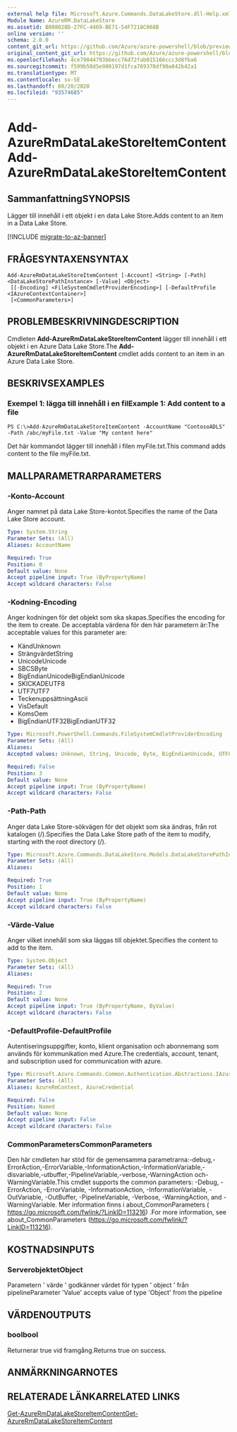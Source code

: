 ```yaml
---
external help file: Microsoft.Azure.Commands.DataLakeStore.dll-Help.xml
Module Name: AzureRM.DataLakeStore
ms.assetid: B008028D-27FC-4469-BE71-54F7218C068B
online version: ''
schema: 2.0.0
content_git_url: https://github.com/Azure/azure-powershell/blob/preview/src/ResourceManager/DataLakeStore/Commands.DataLakeStore/help/Add-AzureRmDataLakeStoreItemContent.md
original_content_git_url: https://github.com/Azure/azure-powershell/blob/preview/src/ResourceManager/DataLakeStore/Commands.DataLakeStore/help/Add-AzureRmDataLakeStoreItemContent.md
ms.openlocfilehash: 4ce79044793bbecc76d72fab015166ccc3d8fba6
ms.sourcegitcommit: f599b50d5e980197d1fca769378df90a842b42a1
ms.translationtype: MT
ms.contentlocale: sv-SE
ms.lasthandoff: 08/20/2020
ms.locfileid: "93574685"
---
```

# <span data-ttu-id="11460-101">Add-AzureRmDataLakeStoreItemContent</span><span class="sxs-lookup"><span data-stu-id="11460-101">Add-AzureRmDataLakeStoreItemContent</span></span>

## <span data-ttu-id="11460-102">Sammanfattning</span><span class="sxs-lookup"><span data-stu-id="11460-102">SYNOPSIS</span></span>
<span data-ttu-id="11460-103">Lägger till innehåll i ett objekt i en data Lake Store.</span><span class="sxs-lookup"><span data-stu-id="11460-103">Adds content to an item in a Data Lake Store.</span></span>

[!INCLUDE [migrate-to-az-banner](../../includes/migrate-to-az-banner.md)]

## <span data-ttu-id="11460-104">FRÅGESYNTAXEN</span><span class="sxs-lookup"><span data-stu-id="11460-104">SYNTAX</span></span>

```
Add-AzureRmDataLakeStoreItemContent [-Account] <String> [-Path] <DataLakeStorePathInstance> [-Value] <Object>
 [[-Encoding] <FileSystemCmdletProviderEncoding>] [-DefaultProfile <IAzureContextContainer>]
 [<CommonParameters>]
```

## <span data-ttu-id="11460-105">PROBLEMBESKRIVNING</span><span class="sxs-lookup"><span data-stu-id="11460-105">DESCRIPTION</span></span>
<span data-ttu-id="11460-106">Cmdleten **Add-AzureRmDataLakeStoreItemContent** lägger till innehåll i ett objekt i en Azure Data Lake Store.</span><span class="sxs-lookup"><span data-stu-id="11460-106">The **Add-AzureRmDataLakeStoreItemContent** cmdlet adds content to an item in an Azure Data Lake Store.</span></span>

## <span data-ttu-id="11460-107">BESKRIVS</span><span class="sxs-lookup"><span data-stu-id="11460-107">EXAMPLES</span></span>

### <span data-ttu-id="11460-108">Exempel 1: lägga till innehåll i en fil</span><span class="sxs-lookup"><span data-stu-id="11460-108">Example 1: Add content to a file</span></span>
```
PS C:\>Add-AzureRmDataLakeStoreItemContent -AccountName "ContosoADLS" -Path /abc/myFile.txt -Value "My content here"
```

<span data-ttu-id="11460-109">Det här kommandot lägger till innehåll i filen myFile.txt.</span><span class="sxs-lookup"><span data-stu-id="11460-109">This command adds content to the file myFile.txt.</span></span>

## <span data-ttu-id="11460-110">MALLPARAMETRAR</span><span class="sxs-lookup"><span data-stu-id="11460-110">PARAMETERS</span></span>

### <span data-ttu-id="11460-111">-Konto</span><span class="sxs-lookup"><span data-stu-id="11460-111">-Account</span></span>
<span data-ttu-id="11460-112">Anger namnet på data Lake Store-kontot.</span><span class="sxs-lookup"><span data-stu-id="11460-112">Specifies the name of the Data Lake Store account.</span></span>

```yaml
Type: System.String
Parameter Sets: (All)
Aliases: AccountName

Required: True
Position: 0
Default value: None
Accept pipeline input: True (ByPropertyName)
Accept wildcard characters: False
```

### <span data-ttu-id="11460-113">-Kodning</span><span class="sxs-lookup"><span data-stu-id="11460-113">-Encoding</span></span>
<span data-ttu-id="11460-114">Anger kodningen för det objekt som ska skapas.</span><span class="sxs-lookup"><span data-stu-id="11460-114">Specifies the encoding for the item to create.</span></span>
<span data-ttu-id="11460-115">De acceptabla värdena för den här parametern är:</span><span class="sxs-lookup"><span data-stu-id="11460-115">The acceptable values for this parameter are:</span></span>

- <span data-ttu-id="11460-116">Känd</span><span class="sxs-lookup"><span data-stu-id="11460-116">Unknown</span></span>
- <span data-ttu-id="11460-117">Strängvärdet</span><span class="sxs-lookup"><span data-stu-id="11460-117">String</span></span>
- <span data-ttu-id="11460-118">Unicode</span><span class="sxs-lookup"><span data-stu-id="11460-118">Unicode</span></span>
- <span data-ttu-id="11460-119">SBCS</span><span class="sxs-lookup"><span data-stu-id="11460-119">Byte</span></span>
- <span data-ttu-id="11460-120">BigEndianUnicode</span><span class="sxs-lookup"><span data-stu-id="11460-120">BigEndianUnicode</span></span>
- <span data-ttu-id="11460-121">SKICKADE</span><span class="sxs-lookup"><span data-stu-id="11460-121">UTF8</span></span>
- <span data-ttu-id="11460-122">UTF7</span><span class="sxs-lookup"><span data-stu-id="11460-122">UTF7</span></span>
- <span data-ttu-id="11460-123">Teckenuppsättning</span><span class="sxs-lookup"><span data-stu-id="11460-123">Ascii</span></span>
- <span data-ttu-id="11460-124">Vis</span><span class="sxs-lookup"><span data-stu-id="11460-124">Default</span></span>
- <span data-ttu-id="11460-125">Koms</span><span class="sxs-lookup"><span data-stu-id="11460-125">Oem</span></span>
- <span data-ttu-id="11460-126">BigEndianUTF32</span><span class="sxs-lookup"><span data-stu-id="11460-126">BigEndianUTF32</span></span>

```yaml
Type: Microsoft.PowerShell.Commands.FileSystemCmdletProviderEncoding
Parameter Sets: (All)
Aliases: 
Accepted values: Unknown, String, Unicode, Byte, BigEndianUnicode, UTF8, UTF7, UTF32, Ascii, Default, Oem, BigEndianUTF32

Required: False
Position: 3
Default value: None
Accept pipeline input: True (ByPropertyName)
Accept wildcard characters: False
```

### <span data-ttu-id="11460-127">-Path</span><span class="sxs-lookup"><span data-stu-id="11460-127">-Path</span></span>
<span data-ttu-id="11460-128">Anger data Lake Store-sökvägen för det objekt som ska ändras, från rot katalogen (/).</span><span class="sxs-lookup"><span data-stu-id="11460-128">Specifies the Data Lake Store path of the item to modify, starting with the root directory (/).</span></span>

```yaml
Type: Microsoft.Azure.Commands.DataLakeStore.Models.DataLakeStorePathInstance
Parameter Sets: (All)
Aliases: 

Required: True
Position: 1
Default value: None
Accept pipeline input: True (ByPropertyName)
Accept wildcard characters: False
```

### <span data-ttu-id="11460-129">-Värde</span><span class="sxs-lookup"><span data-stu-id="11460-129">-Value</span></span>
<span data-ttu-id="11460-130">Anger vilket innehåll som ska läggas till objektet.</span><span class="sxs-lookup"><span data-stu-id="11460-130">Specifies the content to add to the item.</span></span>

```yaml
Type: System.Object
Parameter Sets: (All)
Aliases: 

Required: True
Position: 2
Default value: None
Accept pipeline input: True (ByPropertyName, ByValue)
Accept wildcard characters: False
```

### <span data-ttu-id="11460-131">-DefaultProfile</span><span class="sxs-lookup"><span data-stu-id="11460-131">-DefaultProfile</span></span>
<span data-ttu-id="11460-132">Autentiseringsuppgifter, konto, klient organisation och abonnemang som används för kommunikation med Azure.</span><span class="sxs-lookup"><span data-stu-id="11460-132">The credentials, account, tenant, and subscription used for communication with azure.</span></span>

```yaml
Type: Microsoft.Azure.Commands.Common.Authentication.Abstractions.IAzureContextContainer
Parameter Sets: (All)
Aliases: AzureRmContext, AzureCredential

Required: False
Position: Named
Default value: None
Accept pipeline input: False
Accept wildcard characters: False
```

### <span data-ttu-id="11460-133">CommonParameters</span><span class="sxs-lookup"><span data-stu-id="11460-133">CommonParameters</span></span>
<span data-ttu-id="11460-134">Den här cmdleten har stöd för de gemensamma parametrarna:-debug,-ErrorAction,-ErrorVariable,-InformationAction,-InformationVariable,-disvariable,-utbuffer,-PipelineVariable,-verbose,-WarningAction och-WarningVariable.</span><span class="sxs-lookup"><span data-stu-id="11460-134">This cmdlet supports the common parameters: -Debug, -ErrorAction, -ErrorVariable, -InformationAction, -InformationVariable, -OutVariable, -OutBuffer, -PipelineVariable, -Verbose, -WarningAction, and -WarningVariable.</span></span> <span data-ttu-id="11460-135">Mer information finns i about_CommonParameters ( https://go.microsoft.com/fwlink/?LinkID=113216) .</span><span class="sxs-lookup"><span data-stu-id="11460-135">For more information, see about_CommonParameters (https://go.microsoft.com/fwlink/?LinkID=113216).</span></span>

## <span data-ttu-id="11460-136">KOSTNADS</span><span class="sxs-lookup"><span data-stu-id="11460-136">INPUTS</span></span>

### <span data-ttu-id="11460-137">Serverobjektet</span><span class="sxs-lookup"><span data-stu-id="11460-137">Object</span></span>
<span data-ttu-id="11460-138">Parametern ' värde ' godkänner värdet för typen ' object ' från pipeline</span><span class="sxs-lookup"><span data-stu-id="11460-138">Parameter 'Value' accepts value of type 'Object' from the pipeline</span></span>

## <span data-ttu-id="11460-139">VÄRDEN</span><span class="sxs-lookup"><span data-stu-id="11460-139">OUTPUTS</span></span>

### <span data-ttu-id="11460-140">bool</span><span class="sxs-lookup"><span data-stu-id="11460-140">bool</span></span>
<span data-ttu-id="11460-141">Returnerar true vid framgång.</span><span class="sxs-lookup"><span data-stu-id="11460-141">Returns true on success.</span></span>

## <span data-ttu-id="11460-142">ANMÄRKNINGAR</span><span class="sxs-lookup"><span data-stu-id="11460-142">NOTES</span></span>

## <span data-ttu-id="11460-143">RELATERADE LÄNKAR</span><span class="sxs-lookup"><span data-stu-id="11460-143">RELATED LINKS</span></span>

[<span data-ttu-id="11460-144">Get-AzureRmDataLakeStoreItemContent</span><span class="sxs-lookup"><span data-stu-id="11460-144">Get-AzureRmDataLakeStoreItemContent</span></span>](./Get-AzureRmDataLakeStoreItemContent.md)



